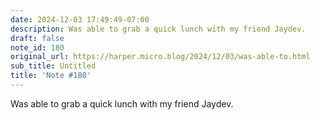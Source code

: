 ```yaml
---
date: 2024-12-03 17:49:49-07:00
description: Was able to grab a quick lunch with my friend Jaydev.
draft: false
note_id: 180
original_url: https://harper.micro.blog/2024/12/03/was-able-to.html
sub_title: Untitled
title: 'Note #180'
---
```


Was able to grab a quick lunch with my friend Jaydev.